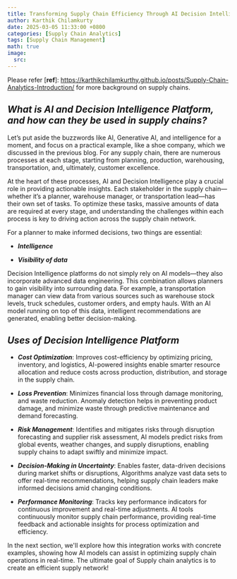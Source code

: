 ```yaml
---
title: Transforming Supply Chain Efficiency Through AI Decision Intelligence.
author: Karthik Chilamkurty
date: 2025-03-05 11:33:00 +0800
categories: [Supply Chain Analytics]
tags: [Supply Chain Management]
math: true
image:
  src:
---
```


Please refer [**ref**]: <https://karthikchilamkurthy.github.io/posts/Supply-Chain-Analytics-Introduction/> for more background on supply chains.


## **_What is AI and Decision Intelligence Platform, and how can they be used in supply chains?_**

Let’s put aside the buzzwords like AI, Generative AI, and intelligence for a moment, and focus on a practical example, like a shoe company, which we discussed in the previous blog. For any supply chain, there are numerous processes at each stage, starting from planning, production, warehousing, transportation, and, ultimately, customer excellence.

At the heart of these processes, AI and Decision Intelligence play a crucial role in providing actionable insights. Each stakeholder in the supply chain—whether it’s a planner, warehouse manager, or transportation lead—has their own set of tasks. To optimize these tasks, massive amounts of data are required at every stage, and understanding the challenges within each process is key to driving action across the supply chain network.

For a planner to make informed decisions, two things are essential:

- **_Intelligence_**

- **_Visibility of data_**

Decision Intelligence platforms do not simply rely on AI models—they also incorporate advanced data engineering. This combination allows planners to gain visibility into surrounding data. For example, a transportation manager can view data from various sources such as warehouse stock levels, truck schedules, customer orders, and empty hauls. With an AI model running on top of this data, intelligent recommendations are generated, enabling better decision-making.

## **_Uses of Decision Intelligence Platform_**

- **_Cost Optimization_**: Improves cost-efficiency by optimizing pricing, inventory, and logistics, AI-powered insights enable smarter resource allocation and reduce costs across production, distribution, and storage in the supply chain.

- **_Loss Prevention_**: Minimizes financial loss through damage monitoring, and waste reduction. Anomaly detection helps in preventing product damage, and minimize waste through predictive maintenance and demand forecasting.

- **_Risk Management_**: Identifies and mitigates risks through disruption forecasting and supplier risk assessment, AI models predict risks from global events, weather changes, and supply disruptions, enabling supply chains to adapt swiftly and minimize impact.

- **_Decision-Making in Uncertainty_**: Enables faster, data-driven decisions during market shifts or disruptions, Algorithms analyze vast data sets to offer real-time recommendations, helping supply chain leaders make informed decisions amid changing conditions.

- **_Performance Monitoring_**: Tracks key performance indicators for continuous improvement and real-time adjustments. AI tools continuously monitor supply chain performance, providing real-time feedback and actionable insights for process optimization and efficiency.


In the next section, we'll explore how this integration works with concrete examples, showing how AI models can assist in optimizing supply chain operations in real-time.
The ultimate goal of Supply chain analytics is to create an efficient supply network!

